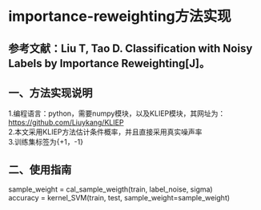 # importance-reweighting方法实现
## 参考文献：Liu T, Tao D. Classification with Noisy Labels by Importance Reweighting[J]。
## 一、方法实现说明
1.编程语言：python，需要numpy模块，以及KLIEP模块，其网址为：https://github.com/Liuykang/KLIEP </br>
2.本文采用KLIEP方法估计条件概率，并且直接采用真实噪声率 </br>
3.训练集标签为{+1，-1}</br>
## 二、使用指南
sample_weight = cal_sample_weigth(train, label_noise, sigma)</br>
accuracy = kernel_SVM(train, test, sample_weight=sample_weight)</br>
